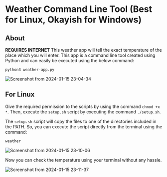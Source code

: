# Weather Command Line Tool (Best for Linux, Okayish for Windows)

## About 
<strong>REQUIRES INTERNET</STRONG>
This weather app will tell the exact temperature of the place which you will enter. This app is a command line tool created using Python and can easily be executed using the below command:

```python3 weather-app.py```

![Screenshot from 2024-01-15 23-04-34](https://github.com/masterujjval/Weather-CLI/assets/64778409/97e8d767-e136-4a97-9296-13930cddcd6a)

## For Linux

Give the required permission to the scripts by using the command ```chmod +x *```. Then, execute the ```setup.sh``` script by executing the command ```./setup.sh```.

The ```setup.sh``` script will copy the files to one of the directories included in the PATH. So, you can execute the script directly from the terminal using the command:

```weather```

![Screenshot from 2024-01-15 23-10-06](https://github.com/masterujjval/Weather-CLI/assets/64778409/e72aa5e2-b83d-4949-8c28-0fbae3a0b271)

 Now you can check the temperature using your terminal without any hassle.
 
 ![Screenshot from 2024-01-15 23-11-37](https://github.com/masterujjval/Weather-CLI/assets/64778409/bb276a2c-97f1-456d-99b4-88b2efd64cdb)
